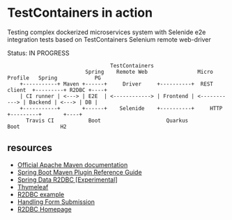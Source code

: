 # TestContainers in action
Testing complex dockerized microservices system with Selenide e2e integration tests based on TestContainers Selenium
remote web-driver

Status: IN PROGRESS

```
                                 TestContainers
                         Spring    Remote Web                Micro Profile   Spring            PG
    +-----------+ Maven +------+     Driver     +----------+  REST client  +---------+ R2DBC +----+
    | CI runner | <---> | E2E  | <------------> | Frontend | <-----------> | Backend | <---> | DB |
    +-----------+       +------+    Selenide    +----------+     HTTP      +---------+       +----+
      Travis CI           Boot                     Quarkus                    Boot             H2
```

## resources
* [Official Apache Maven documentation](https://maven.apache.org/guides/index.html)
* [Spring Boot Maven Plugin Reference Guide](https://docs.spring.io/spring-boot/docs/2.2.4.RELEASE/maven-plugin/)
* [Spring Data R2DBC [Experimental]](https://docs.spring.io/spring-data/r2dbc/docs/1.0.x/reference/html/#reference)
* [Thymeleaf](https://docs.spring.io/spring-boot/docs/2.2.4.RELEASE/reference/htmlsingle/#boot-features-spring-mvc-template-engines)
* [R2DBC example](https://github.com/spring-projects-experimental/spring-boot-r2dbc/tree/master/spring-boot-example-h2)
* [Handling Form Submission](https://spring.io/guides/gs/handling-form-submission/)
* [R2DBC Homepage](https://r2dbc.io)
